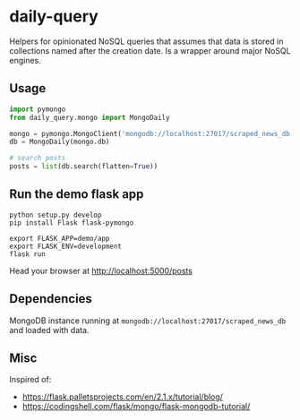 
# daily-query

Helpers for opinionated NoSQL queries that assumes that data is stored in collections named after the creation date. 
Is a wrapper around major NoSQL engines.

## Usage

```python
import pymongo
from daily_query.mongo import MongoDaily

mongo = pymongo.MongoClient('mongodb://localhost:27017/scraped_news_db')
db = MongoDaily(mongo.db)

# search posts
posts = list(db.search(flatten=True))
```

## Run the demo flask app

```shell
python setup.py develop
pip install Flask flask-pymongo

export FLASK_APP=demo/app
export FLASK_ENV=development
flask run
````

Head your browser at [http://localhost:5000/posts](http://localhost:5000/posts)

## Dependencies

MongoDB instance running at `mongodb://localhost:27017/scraped_news_db`
and loaded with data.

## Misc

Inspired of:
- https://flask.palletsprojects.com/en/2.1.x/tutorial/blog/
- https://codingshell.com/flask/mongo/flask-mongodb-tutorial/